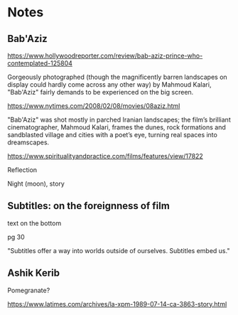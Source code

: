# Notes

## Bab'Aziz

https://www.hollywoodreporter.com/review/bab-aziz-prince-who-contemplated-125804

Gorgeously photographed (though the magnificently barren landscapes on display could hardly come across any other way) by Mahmoud Kalari, "Bab'Aziz" fairly demands to be experienced on the big screen. 

https://www.nytimes.com/2008/02/08/movies/08aziz.html

"Bab'Aziz" was shot mostly in parched Iranian landscapes; the film’s brilliant cinematographer, Mahmoud Kalari, frames the dunes, rock formations and sandblasted village and cities with a poet’s eye, turning real spaces into dreamscapes.

https://www.spiritualityandpractice.com/films/features/view/17822

Reflection

Night (moon), story

## Subtitles: on the foreignness of film 

text on the bottom

pg 30

"Subtitles offer a way into worlds outside of ourselves. Subtitles embed us."

## Ashik Kerib

Pomegranate?

https://www.latimes.com/archives/la-xpm-1989-07-14-ca-3863-story.html

